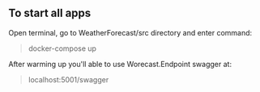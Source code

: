 ## To start all apps
Open terminal, go to WeatherForecast/src directory and enter command:
>docker-compose up

After warming up you'll able to use Worecast.Endpoint swagger at:
>localhost:5001/swagger